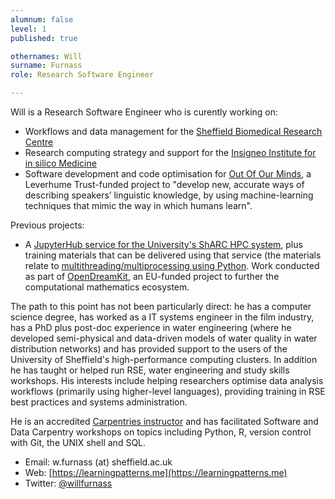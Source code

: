 ```yaml
---
alumnum: false
level: 1
published: true

othernames: Will
surname: Furnass
role: Research Software Engineer

---
```

Will is a Research Software Engineer who is curently working on:

  - Workflows and data management for the [Sheffield Biomedical Research Centre](http://sheffieldbrc.nihr.ac.uk/)
  - Research computing strategy and support for the [Insigneo Institute for in silico Medicine](https://insigneo.org/)
  - Software development and code optimisation for [Out Of Our Minds](http://outofourminds.shef.ac.uk/),
    a Leverhume Trust-funded project to "develop new, accurate ways of describing speakers’ linguistic knowledge, by
    using machine-learning techniques that mimic the way in which humans learn".

Previous projects:

  - A [JupyterHub service for the University's ShARC HPC system](https://docs.hpc.shef.ac.uk/en/latest/hpc/jupyterhub.html),
    plus training materials that can be delivered using that service
    (the materials relate to [multithreading/multiprocessing using Python](https://github.com/RSE-Sheffield/hi-perf-ipynb).
    Work conducted as part of [OpenDreamKit](https://opendreamkit.org/),
    an EU-funded project to further the computational mathematics ecosystem.

The path to this point has not been particularly direct:
he has a computer science degree,
has worked as a IT systems engineer in the film industry,
has a PhD plus post-doc experience in water engineering
(where he developed semi-physical and data-driven models of water quality in water distribution networks) and
has provided support to the users of the University of Sheffield's high-performance computing clusters.
In addition he has taught or helped run RSE, water engineering and study skills workshops.
His interests include
helping researchers optimise data analysis workflows (primarily using higher-level languages),
providing training in RSE best practices and
systems administration.

He is an accredited [Carpentries instructor](https://carpentries.org/instructors/) and
has facilitated Software and Data Carpentry workshops on topics
including Python, R, version control with Git, the UNIX shell and SQL.

* Email: w.furnass (at) sheffield.ac.uk
* Web: [https://learningpatterns.me](https://learningpatterns.me)
* Twitter: [@willfurnass](https://twitter.com/willfurnass)
